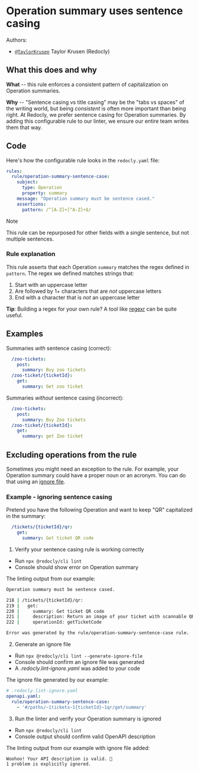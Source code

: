 # Operation summary uses sentence casing

Authors:
- [`@TaylorKrusen`](https://github.com/TaylorKrusen) Taylor Krusen (Redocly) 

## What this does and why

**What** -- this rule enforces a consistent pattern of capitalization on Operation summaries.  

**Why** -- "Sentence casing vs title casing" may be the "tabs vs spaces" of the writing world, but being _consistent_ is often more important than being right. At Redocly, we prefer sentence casing for Operation summaries. By adding this configurable rule to our linter, we ensure our entire team writes them that way.

## Code

Here's how the configurable rule looks in the `redocly.yaml` file:

```yaml
rules:  
  rule/operation-summary-sentence-case:
    subject: 
      type: Operation
      property: summary
    message: "Operation summary must be sentence cased."
    assertions: 
      pattern: /^[A-Z]+[^A-Z]+$/
```

> [!NOTE]
This rule can be repurposed for other fields with a single sentence, but not multiple sentences.

### Rule explanation

This rule asserts that each Operation `summary` matches the regex defined in `pattern`. The regex we defined matches strings that:
1. Start with an uppercase letter
2. Are followed by 1+ characters that are _not_ uppercase letters
3. End with a character that is _not_ an uppercase letter
  
**Tip**: Building a regex for your own rule? A tool like [regexr](https://regexr.com/) can be quite useful.

## Examples

Summaries _with_ sentence casing (correct):

```yaml
  /zoo-tickets: 
    post:
      summary: Buy zoo tickets
  /zoo-ticket/{ticketId}:    
    get:
      summary: Get zoo ticket
```

Summaries _without_ sentence casing (incorrect):

```yaml
  /zoo-tickets: 
    post:
      summary: Buy Zoo tickets
  /zoo-ticket/{ticketId}:    
    get:
      summary: get Zoo ticket
```

## Excluding operations from the rule

Sometimes you might need an exception to the rule. For example, your Operation summary could have a proper noun or an acronym. You can do that using an [ignore file](https://redocly.com/docs/cli/commands/lint/).

### Example - ignoring sentence casing

Pretend you have the following Operation and want to keep "QR" capitalized in the summary:
```yaml
  /tickets/{ticketId}/qr:
    get: 
      summary: Get ticket QR code
```

1. Verify your sentence casing rule is working correctly
  - Run `npx @redocly/cli lint`
  - Console should show error on Operation summary

The linting output from our example:

```bash
Operation summary must be sentence cased.

218 | /tickets/{ticketId}/qr:
219 |   get: 
220 |     summary: Get ticket QR code
221 |     description: Return an image of your ticket with scannable QR code. Used for event entry. 
222 |     operationId: getTicketCode

Error was generated by the rule/operation-summary-sentence-case rule.
```

2. Generate an ignore file
  - Run `npx @redocly/cli lint --generate-ignore-file`
  - Console should confirm an ignore file was generated
  - A *.redocly.lint-ignore.yaml* was added to your code

The ignore file generated by our example:

```yaml
# .redocly.lint-ignore.yaml
openapi.yaml:
  rule/operation-summary-sentence-case:
    - '#/paths/~1tickets~1{ticketId}~1qr/get/summary'
```

3. Run the linter and verify your Operation summary is ignored
  - Run `npx @redocly/cli lint`
  - Console output should confirm valid OpenAPI description

The linting output from our example with ignore file added:

```bash
Woohoo! Your API description is valid. 🎉
1 problem is explicitly ignored.
```